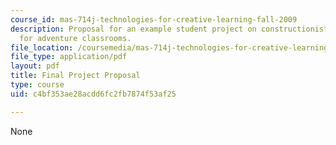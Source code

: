 ```yaml
---
course_id: mas-714j-technologies-for-creative-learning-fall-2009
description: Proposal for an example student project on constructionist architecture
  for adventure classrooms.
file_location: /coursemedia/mas-714j-technologies-for-creative-learning-fall-2009/c4bf353ae28acdd6fc2fb7874f53af25_MITMAS_714JF09_proj2_prop.pdf
file_type: application/pdf
layout: pdf
title: Final Project Proposal
type: course
uid: c4bf353ae28acdd6fc2fb7874f53af25

---
```

None